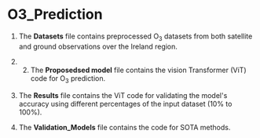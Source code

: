 # O3_Prediction

1. The **Datasets** file contains preprocessed O<sub>3</sub> datasets from both satellite and ground observations over the Ireland region.

2. 2. The **Proposedsed model** file contains the vision Transformer (ViT) code for O<sub>3</sub> prediction.

3. The **Results** file contains the ViT code for validating the model's accuracy using different percentages of the input dataset (10% to 100%).

4. The **Validation_Models** file contains the code for SOTA methods.

